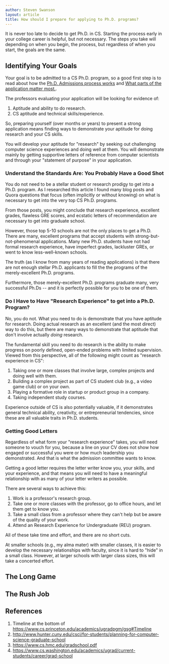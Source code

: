```yaml
---
author: Steven Swanson
layout: article
title: How should I prepare for applying to Ph.D. programs?
---
```


It is never too late to decide to get Ph.D. in CS.  Starting the process early in your college career is helpful, but not necessary.  The steps you take will depending on when you begin, the process, but regardless of when you start, the goals are the same.

## Identifying Your Goals

Your goal is to be admitted to a CS Ph.D. program, so a good first step is to read about how the [Ph.D. Admissions process works]() and [What parts of the application matter most.]().

The professors evaluating your application will be looking for evidence of:

1.  Aptitude and ability to do research.
2.  CS aptitude and technical skills/experience.

So, preparing yourself (over months or years) to present a strong application means finding ways to demonstrate your aptitude for doing research and your CS skills.

You will develop your aptitude for "research" by seeking out challenging computer science experiences and doing well at them.  You will demonstrate mainly by getting supportive letters of reference from computer scientists and through your "statement of purpose" in your application.

### Understand the Standards Are:  You Probably Have a Good Shot

You do not need to be a stellar student or research prodigy to get into a Ph.D. program.  As I researched this article I found many blog posts and Quora questions that focus (often implicitly or without knowing) on what is necessary to get into the very top CS Ph.D. programs.

From those posts, you might conclude that research experience, excellent grades, flawless GRE scores, and ecstatic letters of recommendation are necessary to get into graduate school.

However, those top 5-10 schools are not the only places to get a Ph.D.  There are many, excellent programs that accept students with strong-but-not-phenomenal applications.  Many new Ph.D. students have not had formal research experience, have imperfect grades, lackluster GREs, or went to know less-well-known schools.

The truth (as I know from many years of reading applications) is that there are not enough stellar Ph.D. applicants to fill the the programs of the merely-excellent Ph.D. programs.

Furthermore, those merely-excellent Ph.D. programs graduate many, very successful Ph.Ds -- and it is perfectly possible for you to be one of them.

### Do I Have to Have "Research Experience" to get into a Ph.D. Program?

No, you do not.  What you need to do is demonstrate that you have aptitude for research.  Doing actual research as an excellent (and the most direct) way to do this, but there are many 
ways to demonstrate that aptitude that don't involve actually _doing_ research.

The fundamental skill you need to do research is the ability to make progress on poorly defined, open-ended problems with limited supervision.  Viewed from this perspective, all of the following might count as "research experience in CS":

1.  Taking one or more classes that involve large, complex projects and doing well with them.
2.  Building a complex project as part of CS student club (e.g., a video game club) or on your own.
3.  Playing a formative role in startup or product group in a company.
4.  Taking independent study courses.

Experience outside of CS is also potentially valuable, if it demonstrates general technical ability, creativity, or entrepreneurial tendencies, since these are all valuable traits in Ph.D. students.

### Getting Good Letters

Regardless of what form your "research experience" takes, you will need someone to vouch for you, because a line on your CV does not show how engaged or successful you were or how much leadership you demonstrated.  And that is what the admission committee wants to know.

Getting a good letter requires the letter writer know you, your skills, and your experience, and that means you will need to have a meaningful relationship with as many of your letter writers as possible.

There are several ways to achieve this:

1.  Work is a professor's research group.
2.  Take one or more classes with the professor, go to office hours, and let them get to know you.
3.  Take a small class from a professor where they can't help but be aware of the quality of your work.
4.  Attend an Research Experience for Undergraduate (REU) program.

All of these take time and effort, and there are no short cuts.

At smaller schools (e.g., my alma mater) with smaller classes, it is easier to develop the necessary relationships with faculty, since it is hard to "hide" in a small class.  However, at larger schools with larger class sizes, this will take a concerted effort.

## The Long Game

## The Rush Job 

## References

1. Timeline at the bottom of https://www.cs.princeton.edu/academics/ugradpgm/gsg#Timeline
2. http://www.hunter.cuny.edu/csci/for-students/planning-for-computer-science-graduate-school
3. https://www.cs.hmc.edu/gradschool.pdf
4. https://www.cs.washington.edu/academics/ugrad/current-students/career/grad-school




